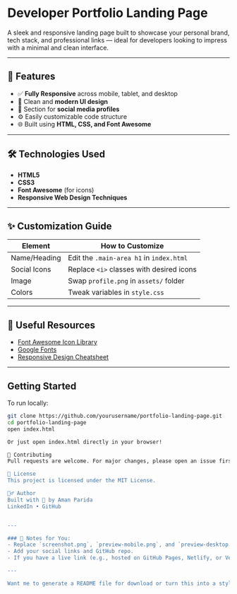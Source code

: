 # Developer Portfolio Landing Page

A sleek and responsive landing page built to showcase your personal brand, tech stack, and professional links — ideal for developers looking to impress with a minimal and clean interface.

---

## 🌟 Features

- ✅ **Fully Responsive** across mobile, tablet, and desktop
- 🎨 Clean and **modern UI design**
- 💼 Section for **social media profiles**
- ⚙️ Easily customizable code structure
- 🌐 Built using **HTML, CSS, and Font Awesome**

---

## 🛠️ Technologies Used

- **HTML5**
- **CSS3**
- **Font Awesome** (for icons)
- **Responsive Web Design Techniques**

---

## ✨ Customization Guide

| Element        | How to Customize                          |
|----------------|-------------------------------------------|
| Name/Heading   | Edit the `.main-area h1` in `index.html`  |
| Social Icons   | Replace `<i>` classes with desired icons  |
| Image          | Swap `profile.png` in `assets/` folder    |
| Colors         | Tweak variables in `style.css`            |

---

## 🔗 Useful Resources

- [Font Awesome Icon Library](https://fontawesome.com/icons)
- [Google Fonts](https://fonts.google.com/)
- [Responsive Design Cheatsheet](https://web.dev/responsive-web-design-basics/)

---

## Getting Started

To run locally:

```bash
git clone https://github.com/yourusername/portfolio-landing-page.git
cd portfolio-landing-page
open index.html

Or just open index.html directly in your browser!

🧠 Contributing
Pull requests are welcome. For major changes, please open an issue first to discuss what you'd like to change.

📄 License
This project is licensed under the MIT License.

🙋‍♂️ Author
Built with 💙 by Aman Parida
LinkedIn • GitHub


---

### 🧩 Notes for You:
- Replace `screenshot.png`, `preview-mobile.png`, and `preview-desktop.png` with actual screenshots (you can export from your design).
- Add your social links and GitHub repo.
- If you have a live link (e.g., hosted on GitHub Pages, Netlify, or Vercel), include it at the top.

---

Want me to generate a README file for download or turn this into a styled webpage version too?


